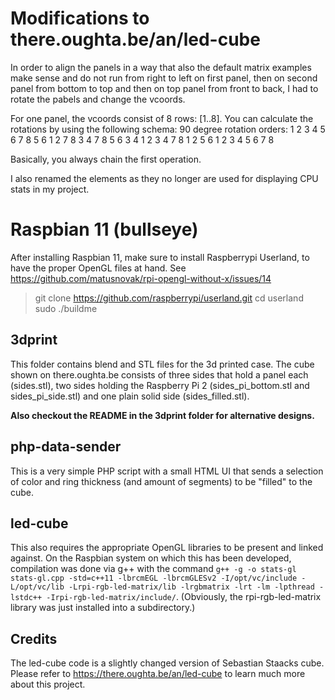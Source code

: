 # Modifications to there.oughta.be/an/led-cube
In order to align the panels in a way that also the default matrix examples make sense and do not run from right to left on first panel, then on second panel from bottom to top and then on top panel from front to back, I had to rotate the pabels and change the vcoords.

For one panel, the vcoords consist of 8 rows: [1..8]. You can calculate the rotations by using the following schema:
90 degree rotation orders:
1 2 3 4 5 6 7 8
5 6 1 2 7 8 3 4
7 8 5 6 3 4 1 2
3 4 7 8 1 2 5 6
1 2 3 4 5 6 7 8

Basically, you always chain the first operation.

I also renamed the elements as they no longer are used for displaying CPU stats in my project.

# Raspbian 11 (bullseye)
After installing Raspbian 11, make sure to install Raspberrypi Userland, to have the proper OpenGL files at hand. See https://github.com/matusnovak/rpi-opengl-without-x/issues/14
> git clone https://github.com/raspberrypi/userland.git
> cd userland
> sudo ./buildme


## 3dprint
This folder contains blend and STL files for the 3d printed case. The cube shown on there.oughta.be consists of three sides that hold a panel each (sides.stl), two sides holding the Raspberry Pi 2 (sides_pi_bottom.stl and sides_pi_side.stl) and one plain solid side (sides_filled.stl).

**Also checkout the README in the 3dprint folder for alternative designs.**

## php-data-sender
This is a very simple PHP script with a small HTML UI that sends a selection of color and ring thickness (and amount of segments) to be "filled" to the cube.

## led-cube
This also requires the appropriate OpenGL libraries to be present and linked against. On the Raspbian system on which this has been developed, compilation was done via g++ with the command `g++ -g -o stats-gl stats-gl.cpp -std=c++11 -lbrcmEGL -lbrcmGLESv2 -I/opt/vc/include -L/opt/vc/lib -Lrpi-rgb-led-matrix/lib -lrgbmatrix -lrt -lm -lpthread -lstdc++ -Irpi-rgb-led-matrix/include/`. (Obviously, the rpi-rgb-led-matrix library was just installed into a subdirectory.)

## Credits
The led-cube code is a slightly changed version of Sebastian Staacks cube. Please refer to https://there.oughta.be/an/led-cube to learn much more about this project.
